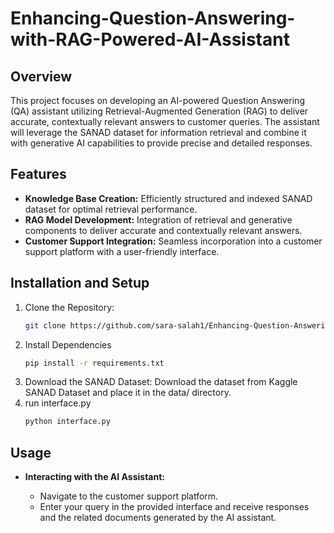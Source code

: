 # Enhancing-Question-Answering-with-RAG-Powered-AI-Assistant

## Overview 
This project focuses on developing an AI-powered Question Answering (QA) assistant utilizing Retrieval-Augmented Generation (RAG) to deliver accurate, contextually relevant answers to customer queries. The assistant will leverage the SANAD dataset for information retrieval and combine it with generative AI capabilities to provide precise and detailed responses.

## Features
- **Knowledge Base Creation:** Efficiently structured and indexed SANAD dataset for optimal retrieval performance.
- **RAG Model Development:** Integration of retrieval and generative components to deliver accurate and contextually relevant answers.
- **Customer Support Integration:** Seamless incorporation into a customer support platform with a user-friendly interface.

## Installation and Setup
1. Clone the Repository:
   ```bash
   git clone https://github.com/sara-salah1/Enhancing-Question-Answering-with-RAG-Powered-AI-Assistant.git
2. Install Dependencies
     ```bash
   pip install -r requirements.txt
4. Download the SANAD Dataset: Download the dataset from Kaggle SANAD Dataset and place it in the data/ directory.
5. run interface.py
    ```bash
   python interface.py

## Usage

- **Interacting with the AI Assistant:**

     - Navigate to the customer support platform.
     - Enter your query in the provided interface and receive responses and the related documents generated by the AI assistant.
 
  
